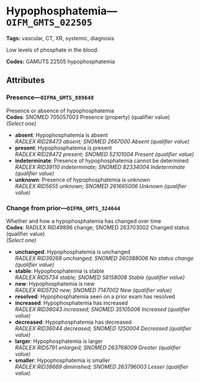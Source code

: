 # Hypophosphatemia—`OIFM_GMTS_022505`

**Tags:** vascular, CT, XR, systemic, diagnosis

Low levels of phosphate in the blood.

**Codes:** GAMUTS 22505 hypophosphatemia

## Attributes

### Presence—`OIFMA_GMTS_889648`

Presence or absence of hypophosphatemia  
**Codes**: SNOMED 705057003 Presence (property) (qualifier value)  
*(Select one)*

- **absent**: Hypophosphatemia is absent  
_RADLEX RID28473 absent; SNOMED 2667000 Absent (qualifier value)_
- **present**: Hypophosphatemia is present  
_RADLEX RID28472 present; SNOMED 52101004 Present (qualifier value)_
- **indeterminate**: Presence of hypophosphatemia cannot be determined  
_RADLEX RID39110 indeterminate; SNOMED 82334004 Indeterminate (qualifier value)_
- **unknown**: Presence of hypophosphatemia is unknown  
_RADLEX RID5655 unknown; SNOMED 261665006 Unknown (qualifier value)_

### Change from prior—`OIFMA_GMTS_324644`

Whether and how a hypophosphatemia has changed over time  
**Codes**: RADLEX RID49896 change; SNOMED 263703002 Changed status (qualifier value)  
*(Select one)*

- **unchanged**: Hypophosphatemia is unchanged  
_RADLEX RID39268 unchanged; SNOMED 260388006 No status change (qualifier value)_
- **stable**: Hypophosphatemia is stable  
_RADLEX RID5734 stable; SNOMED 58158008 Stable (qualifier value)_
- **new**: Hypophosphatemia is new  
_RADLEX RID5720 new; SNOMED 7147002 New (qualifier value)_
- **resolved**: Hypophosphatemia seen on a prior exam has resolved  
- **increased**: Hypophosphatemia has increased  
_RADLEX RID36043 increased; SNOMED 35105006 Increased (qualifier value)_
- **decreased**: Hypophosphatemia has decreased  
_RADLEX RID36044 decreased; SNOMED 1250004 Decreased (qualifier value)_
- **larger**: Hypophosphatemia is larger  
_RADLEX RID5791 enlarged; SNOMED 263768009 Greater (qualifier value)_
- **smaller**: Hypophosphatemia is smaller  
_RADLEX RID38669 diminished; SNOMED 263796003 Lesser (qualifier value)_